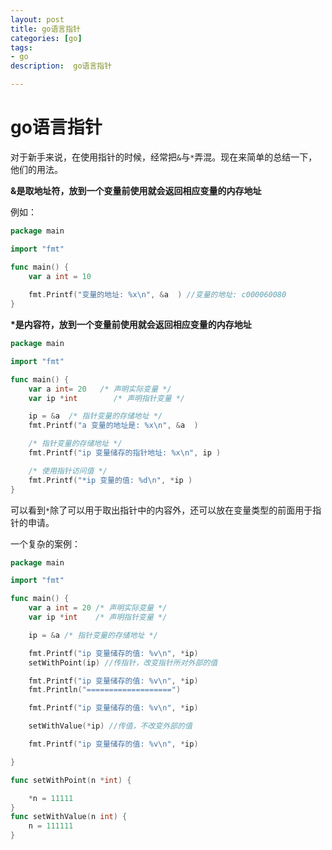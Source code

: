 ```yaml
---
layout: post
title: go语言指针
categories: [go]
tags: 
- go
description:  go语言指针

---
```

#   go语言指针
对于新手来说，在使用指针的时候，经常把`&`与`*`弄混。现在来简单的总结一下，他们的用法。



**&是取地址符，放到一个变量前使用就会返回相应变量的内存地址**

例如：

```go
package main

import "fmt"

func main() {
	var a int = 10
	
	fmt.Printf("变量的地址: %x\n", &a  ) //变量的地址: c000060080
}
```

**\*是内容符，放到一个变量前使用就会返回相应变量的内存地址**

```go
package main

import "fmt"

func main() {
    var a int= 20   /* 声明实际变量 */
    var ip *int        /* 声明指针变量 */

    ip = &a  /* 指针变量的存储地址 */
    fmt.Printf("a 变量的地址是: %x\n", &a  )

    /* 指针变量的存储地址 */
    fmt.Printf("ip 变量储存的指针地址: %x\n", ip )

    /* 使用指针访问值 */
    fmt.Printf("*ip 变量的值: %d\n", *ip )
}
```

可以看到`*`除了可以用于取出指针中的内容外，还可以放在变量类型的前面用于指针的申请。

一个复杂的案例：

```go
package main

import "fmt"

func main() {
	var a int = 20 /* 声明实际变量 */
	var ip *int    /* 声明指针变量 */

	ip = &a /* 指针变量的存储地址 */

	fmt.Printf("ip 变量储存的值: %v\n", *ip)
	setWithPoint(ip) //传指针，改变指针所对外部的值

	fmt.Printf("ip 变量储存的值: %v\n", *ip)
	fmt.Println("===================")

	fmt.Printf("ip 变量储存的值: %v\n", *ip)

	setWithValue(*ip) //传值，不改变外部的值

	fmt.Printf("ip 变量储存的值: %v\n", *ip)

}

func setWithPoint(n *int) {

	*n = 11111
}
func setWithValue(n int) {
	n = 111111
}

```


